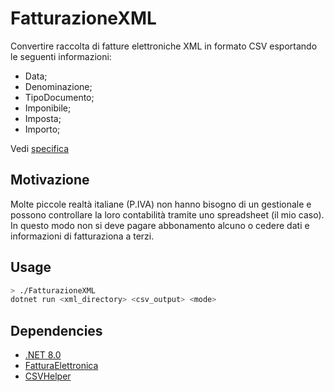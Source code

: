 # FatturazioneXML
Convertire raccolta di fatture elettroniche XML in formato CSV esportando le seguenti informazioni:
- Data;
- Denominazione;
- TipoDocumento;
- Imponibile;
- Imposta;
- Importo;

Vedi [specifica](./FatturaRidotta.cs)

## Motivazione
Molte piccole realtà italiane (P.IVA) non hanno bisogno di un gestionale e possono controllare la loro contabilità tramite uno spreadsheet (il mio caso). In questo modo non si deve pagare abbonamento alcuno o cedere dati e informazioni di fatturaziona a terzi. 

## Usage 
```bash
> ./FatturazioneXML
dotnet run <xml_directory> <csv_output> <mode>
```

## Dependencies
- [.NET 8.0](https://dotnet.microsoft.com/it-it/download/dotnet/8.0)
- [FatturaElettronica](https://github.com/FatturaElettronica/FatturaElettronica.NET)
- [CSVHelper](https://github.com/JoshClose/CsvHelper)